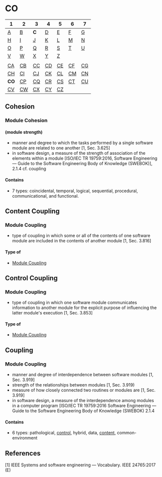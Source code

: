 # CO

| 1 | 2 | 3 | 4 | 5 | 6 | 7 |
|---|---|---|---|---|---|---|
| [A](../a/index.md) | [B](../m/index.md) | **C** | [D](../d/index.md) | [E](../e/index.md) | [F](../f/index.md) | [G](../g/index.md) | 
| [H](../h/index.md) | [I](../i/index.md) | [J](../j/index.md) | [K](../k/index.md) | [L](../l/index.md) | [M](../m/index.md) |[N](../n/index.md) | 
| [O](../o/index.md) | [P](../p/index.md) | [Q](../q/index.md) | [R](../r/index.md) | [S](../s/index.md) | [T](../t/index.md) | [U](../u/index.md) | 
| [V](../v/index.md) | [W](../w/index.md) | [X](../x/index.md) | [Y](../y/index.md) | [Z](../z/index.md) |
|   |   |   |   |   |   |   |
| [CA](ca.md) | [CB](cb.md) | [CC](cc.md) | [CD](cd.md) | [CE](ce.md) | [CF](cf.md) | [CG](cg.md) | 
| [CH](ch.md) | [CI](ci.md) | [CJ](cj.md) | [CK](ck.md) | [CL](cl.md) | [CM](cm.md) | [CN](cn.md) | 
| **CO** | [CP](cp.md) | [CQ](cq.md) | [CR](cr.md) | [CS](cs.md) | [CT](ct.md) | [CU](cu.md) | 
| [CV](cv.md) | [CW](cw.md) | [CX](cx.md) | [CY](cy.md) | [CZ](cz.md) |

## Cohesion
### Module Cohesion
#### (module strength) 
- manner and degree to which the tasks performed by a single software module are related to one another [1, Sec. 3.625]
- in software design, a measure of the strength of association of the elements within a module [ISO/IEC TR
19759:2016, Software Engineering — Guide to the Software Engineering Body of Knowledge (SWEBOK)], 2.1.4
cf. coupling
#### Contains
- 7 types: coincidental, temporal, logical, sequential, procedural, communicational, and functional.

## Content Coupling
### Module Coupling
- type of coupling in which some or all of the contents of one software module are included in the contents of
another module [1, Sec. 3.816]
#### Type of
- [Module Coupling](co.md#module-coupling)

## Control Coupling
### Module Coupling
- type of coupling in which one software module communicates information to another module for the explicit
purpose of influencing the latter module's execution [1, Sec. 3.853]
#### Type of
- [Module Coupling](co.md#module-coupling)

## Coupling
### Module Coupling
- manner and degree of interdependence between software modules [1, Sec. 3.919]
- strength of the relationships between modules [1, Sec. 3.919)
- measure of how closely connected two routines or modules are [1, Sec. 3.919]
- in software design, a measure of the interdependence among modules in a computer program [ISO/IEC TR 19759:2016 Software Engineering — Guide
to the Software Engineering Body of Knowledge (SWEBOK) 2.1.4
#### Contains
- 6 types: pathological, [control](co.md#control-coupling), hybrid, data, [content](co.md#content-coupling), common-environment

## References
[1] IEEE Systems and software engineering — Vocabulary. IEEE 24765:2017 (E)
